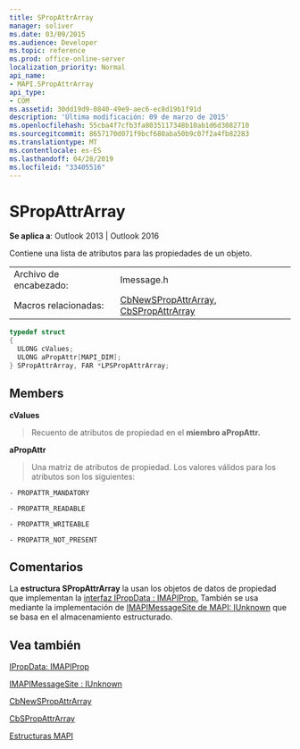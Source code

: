 ```yaml
---
title: SPropAttrArray
manager: soliver
ms.date: 03/09/2015
ms.audience: Developer
ms.topic: reference
ms.prod: office-online-server
localization_priority: Normal
api_name:
- MAPI.SPropAttrArray
api_type:
- COM
ms.assetid: 30dd19d9-0840-49e9-aec6-ec8d19b1f91d
description: 'Última modificación: 09 de marzo de 2015'
ms.openlocfilehash: 55cba4f7cfb3fa8035117348b10ab1d6d3082710
ms.sourcegitcommit: 8657170d071f9bcf680aba50b9c07f2a4fb82283
ms.translationtype: MT
ms.contentlocale: es-ES
ms.lasthandoff: 04/28/2019
ms.locfileid: "33405516"
---
```

# <a name="spropattrarray"></a>SPropAttrArray

  
  
**Se aplica a**: Outlook 2013 | Outlook 2016 
  
Contiene una lista de atributos para las propiedades de un objeto. 
  
|||
|:-----|:-----|
|Archivo de encabezado:  <br/> |Imessage.h  <br/> |
|Macros relacionadas:  <br/> |[CbNewSPropAttrArray](cbnewspropattrarray.md), [CbSPropAttrArray](cbspropattrarray.md) <br/> |
   
```cpp
typedef struct
{
  ULONG cValues;
  ULONG aPropAttr[MAPI_DIM];
} SPropAttrArray, FAR *LPSPropAttrArray;

```

## <a name="members"></a>Members

 **cValues**
  
> Recuento de atributos de propiedad en el **miembro aPropAttr.** 
    
 **aPropAttr**
  
> Una matriz de atributos de propiedad. Los valores válidos para los atributos son los siguientes:
    
    - PROPATTR_MANDATORY
    
    - PROPATTR_READABLE
    
    - PROPATTR_WRITEABLE
    
    - PROPATTR_NOT_PRESENT
    
## <a name="remarks"></a>Comentarios

La **estructura SPropAttrArray** la usan los objetos de datos de propiedad que implementan la [interfaz IPropData : IMAPIProp.](ipropdataimapiprop.md) También se usa mediante la implementación de [IMAPIMessageSite de MAPI: IUnknown](imapimessagesiteiunknown.md) que se basa en el almacenamiento estructurado. 
  
## <a name="see-also"></a>Vea también



[IPropData: IMAPIProp](ipropdataimapiprop.md)
  
[IMAPIMessageSite : IUnknown](imapimessagesiteiunknown.md)
  
[CbNewSPropAttrArray](cbnewspropattrarray.md)
  
[CbSPropAttrArray](cbspropattrarray.md)


[Estructuras MAPI](mapi-structures.md)

